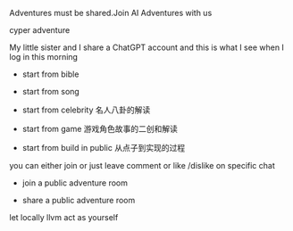 Adventures must be shared.Join AI Adventures with us


cyper adventure 

My little sister and I share a ChatGPT account and this is what I see when I log in this morning




* start from bible


* start from song 


* start from celebrity
名人八卦的解读

* start from game
游戏角色故事的二创和解读

* start from build in public
从点子到实现的过程


you can either join or just leave comment or like /dislike on specific chat 


* join a public adventure room

* share a public adventure room


let locally llvm act as yourself

